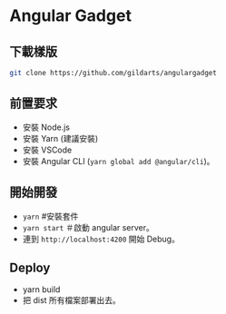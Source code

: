 Angular Gadget
====

## 下載樣版
```sh
git clone https://github.com/gildarts/angulargadget
```

## 前置要求

* 安裝 Node.js
* 安裝 Yarn (建議安裝)
* 安裝 VSCode
* 安裝 Angular CLI (`yarn global add @angular/cli`)。

## 開始開發
* `yarn` #安裝套件
* `yarn start` ＃啟動 angular server。
* 連到 `http://localhost:4200` 開始 Debug。

## Deploy
* yarn build
* 把 dist 所有檔案部署出去。
